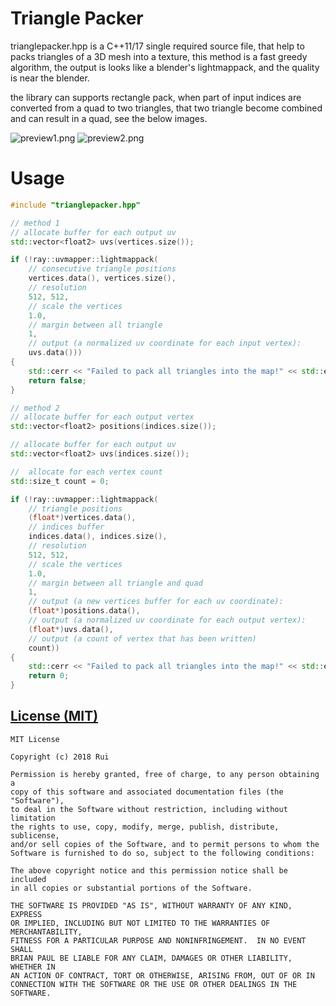 # Triangle Packer
trianglepacker.hpp is a C++11/17 single required source file, that help to packs triangles of a 3D mesh into a texture, 
this method is a fast greedy algorithm, the output is looks like a blender's lightmappack, and the quality is near the blender.

the library can supports rectangle pack, when part of input indices are converted from a quad to two triangles, 
that two triangle become combined and can result in a quad, see the below images.


![preview1.png](https://github.com/ray-cast/trianglepacker/raw/master/preview1.png)
![preview2.png](https://github.com/ray-cast/trianglepacker/raw/master/preview2.png)

# Usage
```c++
#include "trianglepacker.hpp"

// method 1
// allocate buffer for each output uv
std::vector<float2> uvs(vertices.size());

if (!ray::uvmapper::lightmappack(
    // consecutive triangle positions
    vertices.data(), vertices.size(), 
    // resolution
    512, 512, 
    // scale the vertices
    1.0, 
    // margin between all triangle
    1, 
    // output (a normalized uv coordinate for each input vertex):
    uvs.data()))
{
    std::cerr << "Failed to pack all triangles into the map!" << std::endl;
    return false;
}

// method 2
// allocate buffer for each output vertex
std::vector<float2> positions(indices.size());

// allocate buffer for each output uv
std::vector<float2> uvs(indices.size());

//  allocate for each vertex count
std::size_t count = 0;

if (!ray::uvmapper::lightmappack(
    // triangle positions
    (float*)vertices.data(),
    // indices buffer
    indices.data(), indices.size(), 
    // resolution
    512, 512, 
    // scale the vertices
    1.0, 
    // margin between all triangle and quad
    1, 
    // output (a new vertices buffer for each uv coordinate):
    (float*)positions.data(), 
    // output (a normalized uv coordinate for each output vertex):
    (float*)uvs.data(),
    // output (a count of vertex that has been written)
    count))
{
    std::cerr << "Failed to pack all triangles into the map!" << std::endl;
    return 0;
}
```

[License (MIT)](https://raw.githubusercontent.com/ray-cast/trianglepacker/master/LICENSE.txt)
-------------------------------------------------------------------------------
    MIT License

    Copyright (c) 2018 Rui

	Permission is hereby granted, free of charge, to any person obtaining a
	copy of this software and associated documentation files (the "Software"),
	to deal in the Software without restriction, including without limitation
	the rights to use, copy, modify, merge, publish, distribute, sublicense,
	and/or sell copies of the Software, and to permit persons to whom the
	Software is furnished to do so, subject to the following conditions:

	The above copyright notice and this permission notice shall be included
	in all copies or substantial portions of the Software.

	THE SOFTWARE IS PROVIDED "AS IS", WITHOUT WARRANTY OF ANY KIND, EXPRESS
	OR IMPLIED, INCLUDING BUT NOT LIMITED TO THE WARRANTIES OF MERCHANTABILITY,
	FITNESS FOR A PARTICULAR PURPOSE AND NONINFRINGEMENT.  IN NO EVENT SHALL
	BRIAN PAUL BE LIABLE FOR ANY CLAIM, DAMAGES OR OTHER LIABILITY, WHETHER IN
	AN ACTION OF CONTRACT, TORT OR OTHERWISE, ARISING FROM, OUT OF OR IN
	CONNECTION WITH THE SOFTWARE OR THE USE OR OTHER DEALINGS IN THE SOFTWARE.
